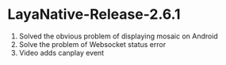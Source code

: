 # LayaNative-Release-2.6.1

1. Solved the obvious problem of displaying mosaic on Android
2. Solve the problem of Websocket status error
3. Video adds canplay event